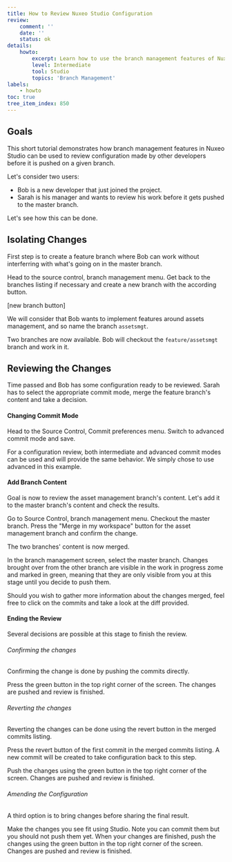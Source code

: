 ```yaml
---
title: How to Review Nuxeo Studio Configuration
review:
    comment: ''
    date: ''
    status: ok
details:
    howto:
        excerpt: Learn how to use the branch management features of Nuxeo Studio to set up a configuration process review.
        level: Intermediate
        tool: Studio
        topics: 'Branch Management'
labels:
    - howto
toc: true
tree_item_index: 850
---
```

## Goals
This short tutorial demonstrates how branch management features in Nuxeo Studio can be used to review configuration made by other developers before it is pushed on a given branch.

Let's consider two users:
- Bob is a new developer that just joined the project.
- Sarah is his manager and wants to review his work before it gets pushed to the master branch.

Let's see how this can be done.

## Isolating Changes
First step is to create a feature branch where Bob can work without interferring with what's going on in the master branch.

Head to the source control, branch management menu. Get back to the branches listing if necessary and create a new branch with the according button.

[new branch button]

We will consider that Bob wants to implement features around assets management, and so name the branch `assetsmgt`.

Two branches are now available. Bob will checkout the `feature/assetsmgt` branch and work in it.

## Reviewing the Changes
Time passed and Bob has some configuration ready to be reviewed. Sarah has to select the appropriate commit mode, merge the feature branch's content and take a decision.

#### Changing Commit Mode
Head to the Source Control, Commit preferences menu.
Switch to advanced commit mode and save.

For a configuration review, both intermediate and advanced commit modes can be used and will provide the same behavior. We simply chose to use advanced in this example.

#### Add Branch Content
Goal is now to review the asset management branch's content. Let's add it to the master branch's content and check the results.

Go to Source Control, branch management menu.
Checkout the master branch.
Press the "Merge in my workspace" button for the asset management branch and confirm the change.

The two branches' content is now merged.

In the branch management screen, select the master branch. Changes brought over from the other branch are visible in the work in progress zome and marked in green, meaning that they are only visible from you at this stage until you decide to push them.

Should you wish to gather more information about the changes merged, feel free to click on the commits and take a look at the diff provided.

#### Ending the Review
Several decisions are possible at this stage to finish the review.

###### Confirming the changes
Confirming the change is done by pushing the commits directly.

Press the green button in the top right corner of the screen. The changes are pushed and review is finished.

###### Reverting the changes
Reverting the changes can be done using the revert button in the merged commits listing.

Press the revert button of the first commit in the merged commits listing. A new commit will be created to take configuration back to this step.

Push the changes using the green button in the top right corner of the screen. Changes are pushed and review is finished.

###### Amending the Configuration
A third option is to bring changes before sharing the final result.

Make the changes you see fit using Studio. Note you can commit them but you should not push them yet.
When your changes are finished, push the changes using the green button in the top right corner of the screen. Changes are pushed and review is finished.
